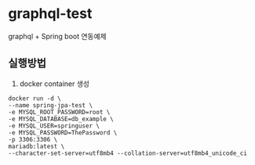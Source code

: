 # graphql-test
graphql + Spring boot 연동예제

## 실행방법

1. docker container 생성 

``` shell
docker run -d \
--name spring-jpa-test \
-e MYSQL_ROOT_PASSWORD=root \
-e MYSQL_DATABASE=db_example \
-e MYSQL_USER=springuser \
-e MYSQL_PASSWORD=ThePassword \
-p 3306:3306 \
mariadb:latest \
--character-set-server=utf8mb4 --collation-server=utf8mb4_unicode_ci
```




